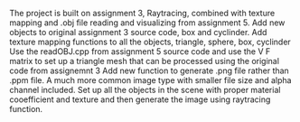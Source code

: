 The project is built on assignment 3, Raytracing, combined with texture mapping and .obj file reading and visualizing from assignment 5.
Add new objects to original assignment 3 source code, box and cyclinder.
Add texture mapping functions to all the objects, triangle, sphere, box, cyclinder
Use the readOBJ.cpp from assignment 5 source code and use the V F matrix to set up a triangle mesh that can be processed using the original code from assignemnt 3
Add new function to generate .png file rather than .ppm file. A much more common image type with smaller file size and alpha channel included.
Set up all the objects in the scene with proper material cooefficient and texture and then generate the image using raytracing function.